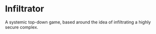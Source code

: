 # Infiltrator
A systemic top-down game, based around the idea of infiltrating a highly secure complex.
